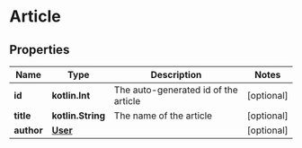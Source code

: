 
# Article

## Properties
Name | Type | Description | Notes
------------ | ------------- | ------------- | -------------
**id** | **kotlin.Int** | The auto-generated id of the article |  [optional]
**title** | **kotlin.String** | The name of the article |  [optional]
**author** | [**User**](User.md) |  |  [optional]



